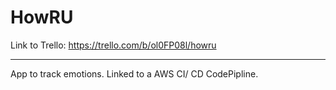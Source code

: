 # HowRU

Link to Trello: https://trello.com/b/ol0FP08l/howru

___

App to track emotions. Linked to a AWS CI/ CD CodePipline.
